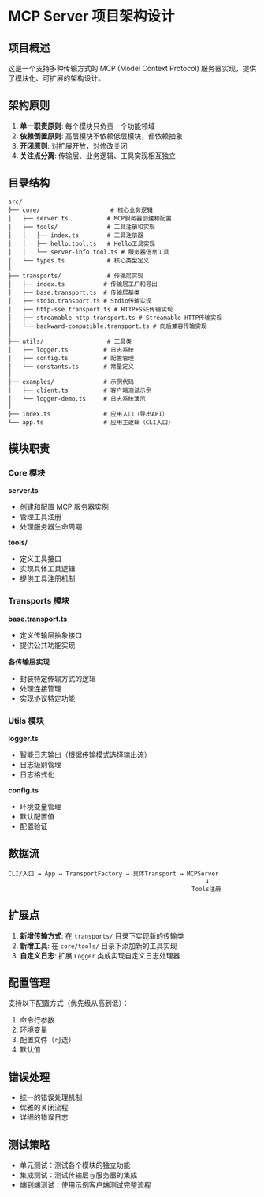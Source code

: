 # MCP Server 项目架构设计

## 项目概述

这是一个支持多种传输方式的 MCP (Model Context Protocol) 服务器实现，提供了模块化、可扩展的架构设计。

## 架构原则

1. **单一职责原则**: 每个模块只负责一个功能领域
2. **依赖倒置原则**: 高层模块不依赖低层模块，都依赖抽象
3. **开闭原则**: 对扩展开放，对修改关闭
4. **关注点分离**: 传输层、业务逻辑、工具实现相互独立

## 目录结构

```
src/
├── core/                    # 核心业务逻辑
│   ├── server.ts           # MCP服务器创建和配置
│   ├── tools/              # 工具注册和实现
│   │   ├── index.ts        # 工具注册器
│   │   ├── hello.tool.ts   # Hello工具实现
│   │   └── server-info.tool.ts # 服务器信息工具
│   └── types.ts            # 核心类型定义
│
├── transports/             # 传输层实现
│   ├── index.ts           # 传输层工厂和导出
│   ├── base.transport.ts  # 传输层基类
│   ├── stdio.transport.ts # Stdio传输实现
│   ├── http-sse.transport.ts # HTTP+SSE传输实现
│   ├── streamable-http.transport.ts # Streamable HTTP传输实现
│   └── backward-compatible.transport.ts # 向后兼容传输实现
│
├── utils/                  # 工具类
│   ├── logger.ts          # 日志系统
│   ├── config.ts          # 配置管理
│   └── constants.ts       # 常量定义
│
├── examples/              # 示例代码
│   ├── client.ts          # 客户端测试示例
│   └── logger-demo.ts     # 日志系统演示
│
├── index.ts               # 应用入口（导出API）
└── app.ts                 # 应用主逻辑（CLI入口）
```

## 模块职责

### Core 模块

**server.ts**
- 创建和配置 MCP 服务器实例
- 管理工具注册
- 处理服务器生命周期

**tools/**
- 定义工具接口
- 实现具体工具逻辑
- 提供工具注册机制

### Transports 模块

**base.transport.ts**
- 定义传输层抽象接口
- 提供公共功能实现

**各传输层实现**
- 封装特定传输方式的逻辑
- 处理连接管理
- 实现协议特定功能

### Utils 模块

**logger.ts**
- 智能日志输出（根据传输模式选择输出流）
- 日志级别管理
- 日志格式化

**config.ts**
- 环境变量管理
- 默认配置值
- 配置验证

## 数据流

```
CLI/入口 → App → TransportFactory → 具体Transport → MCPServer
                                                        ↓
                                                    Tools注册
```

## 扩展点

1. **新增传输方式**: 在 `transports/` 目录下实现新的传输类
2. **新增工具**: 在 `core/tools/` 目录下添加新的工具实现
3. **自定义日志**: 扩展 `Logger` 类或实现自定义日志处理器

## 配置管理

支持以下配置方式（优先级从高到低）：
1. 命令行参数
2. 环境变量
3. 配置文件（可选）
4. 默认值

## 错误处理

- 统一的错误处理机制
- 优雅的关闭流程
- 详细的错误日志

## 测试策略

- 单元测试：测试各个模块的独立功能
- 集成测试：测试传输层与服务器的集成
- 端到端测试：使用示例客户端测试完整流程